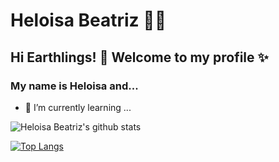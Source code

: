 
<!--
### Hi there 👋
**Helloisa22/Helloisa22** is a ✨ _special_ ✨ repository because its `README.md` (this file) appears on your GitHub profile.

Here are some ideas to get you started:

- 🔭 I’m currently working on ...
- 🌱 I’m currently learning ...
- 👯 I’m looking to collaborate on ...
- 🤔 I’m looking for help with ...
- 💬 Ask me about ...
- 📫 How to reach me: ...
- 😄 Pronouns: ...
- ⚡ Fun fact: ...
-->
# Heloisa Beatriz 👩‍💻

## Hi Earthlings! 👋 Welcome to my profile ✨

### My name is Heloisa and...
- 🌱 I’m currently learning ...

![Heloisa Beatriz's github stats](https://github-readme-stats.vercel.app/api?username=Helloisa22&show_icons=true&theme=graywhite)

[![Top Langs](https://github-readme-stats.vercel.app/api/top-langs/?username=Helloisa22&layout=compact)](https://github.com/anuraghazra/github-readme-stats)

